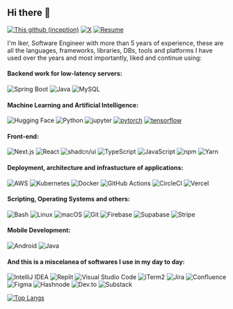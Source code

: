 ## Hi there 👋

<!--
**iker592/iker592** is a ✨ _special_ ✨ repository because its `README.md` (this file) appears on your GitHub profile.

Here are some ideas to get you started:

- 🔭 I’m currently working on ...
- 🌱 I’m currently learning ...
- 👯 I’m looking to collaborate on ...
- 🤔 I’m looking for help with ...
- 💬 Ask me about ...
- 📫 How to reach me: ...
- 😄 Pronouns: ...
- ⚡ Fun fact: ...
https://github.com/anuraghazra/github-readme-stats?tab=readme-ov-file#usage-2
![Iker's GitHub stats](https://github-readme-stats.vercel.app/api?username=iker592&show=reviews,prs_merged,prs_merged_percentage)
-->
[![This github (inception)](https://img.shields.io/badge/GitHub-iker592-181717.svg?style=flat&logo=github)](https://github.com/iker592)
[![X](https://img.shields.io/badge/X-@ikercodes-00aced.svg?style=flat&logo=twitter)](https://x.com/ikercodes)
[![Resume](https://img.shields.io/badge/Website-Iker_Codes-5087B2.svg?style=flat&logo=telegram)](http://ikercodes.com/)

I'm Iker, Software Engineer with more than 5 years of experience, these are all the languages, frameworks, libraries, DBs, tools and platforms I have used over the years and most importantly, liked and continue using:

#### Backend work for low-latency servers:

![Spring Boot](https://img.shields.io/badge/Spring%20Boot-6DB33F?logo=springboot&logoColor=fff)
![Java](https://img.shields.io/badge/Java-%23ED8B00.svg?logo=openjdk&logoColor=white)
![MySQL](https://img.shields.io/badge/MySQL-4479A1?logo=mysql&logoColor=fff)

#### Machine Learning and Artificial Intelligence:

![Hugging Face](https://img.shields.io/badge/Hugging%20Face-FFD21E?logo=huggingface&logoColor=000)
![Python](https://img.shields.io/badge/Python-3776AB?logo=python&logoColor=fff)
![jupyter](https://img.shields.io/badge/Jupyter-Lab-F37626.svg?style=flat&logo=Jupyter) 
[![pytorch](https://img.shields.io/badge/PyTorch-1.6.0-EE4C2C.svg?style=flat&logo=pytorch)](https://pytorch.org)
[![tensorflow](https://img.shields.io/badge/TensorFlow-1.12-FF6F00.svg?style=flat&logo=tensorflow)](https://www.tensorflow.org)

#### Front-end:

![Next.js](https://img.shields.io/badge/Next.js-black?logo=next.js&logoColor=white)
![React](https://img.shields.io/badge/Library-React-informational?style=flat&logo=react&color=61DAFB)
![shadcn/ui](https://img.shields.io/badge/shadcn%2Fui-000?logo=shadcnui&logoColor=fff)
![TypeScript](https://img.shields.io/badge/TypeScript-3178C6?logo=typescript&logoColor=fff)
![JavaScript](https://img.shields.io/badge/JavaScript-F7DF1E?logo=javascript&logoColor=000)
![npm](https://img.shields.io/badge/npm-CB3837?logo=npm&logoColor=fff)
![Yarn](https://img.shields.io/badge/Yarn-2C8EBB?logo=yarn&logoColor=fff)

#### Deployment, architecture and infrastucture of applications:

![AWS](https://img.shields.io/badge/AWS-%23FF9900.svg?logo=amazon-web-services&logoColor=white)
![Kubernetes](https://img.shields.io/badge/Kubernetes-326CE5?logo=kubernetes&logoColor=fff)
![Docker](https://img.shields.io/badge/Docker-2496ED?logo=docker&logoColor=fff)
![GitHub Actions](https://img.shields.io/badge/GitHub_Actions-2088FF?logo=github-actions&logoColor=white)
![CircleCI](https://img.shields.io/badge/CircleCI-343434?logo=circleci&logoColor=fff)
![Vercel](https://img.shields.io/badge/Vercel-%23000000.svg?logo=vercel&logoColor=white)

#### Scripting, Operating Systems and others:

![Bash](https://img.shields.io/badge/Bash-4EAA25?logo=gnubash&logoColor=fff)
![Linux](https://img.shields.io/badge/Linux-FCC624?logo=linux&logoColor=black)
![macOS](https://img.shields.io/badge/macOS-000000?logo=apple&logoColor=F0F0F0)
![Git](https://img.shields.io/badge/Git-F05032?logo=git&logoColor=fff)
![Firebase](https://img.shields.io/badge/Firebase-039BE5?logo=Firebase&logoColor=white)
![Supabase](https://img.shields.io/badge/Supabase-3FCF8E?logo=supabase&logoColor=fff)
![Stripe](https://img.shields.io/badge/Stripe-5851DD?logo=stripe&logoColor=fff)

#### Mobile Development:

![Android](https://img.shields.io/badge/Android-3DDC84?logo=android&logoColor=white)
![Java](https://img.shields.io/badge/Java-%23ED8B00.svg?logo=openjdk&logoColor=white)


#### And this is a miscelanea of softwares I use in my day to day:

![IntelliJ IDEA](https://img.shields.io/badge/IntelliJIDEA-000000.svg?logo=intellij-idea&logoColor=white)
![Replit](https://img.shields.io/badge/Replit-F26207?logo=replit&logoColor=fff)
![Visual Studio Code](https://custom-icon-badges.demolab.com/badge/Visual%20Studio%20Code-0078d7.svg?logo=vsc&logoColor=white)
![iTerm2](https://img.shields.io/badge/iTerm2-000000?logo=iterm2&logoColor=fff)
![Jira](https://img.shields.io/badge/Jira-0052CC?logo=jira&logoColor=fff)
![Confluence](https://img.shields.io/badge/Confluence-172B4D?logo=confluence&logoColor=fff)
![Figma](https://img.shields.io/badge/Figma-F24E1E?logo=figma&logoColor=white)
![Hashnode](https://img.shields.io/badge/Hashnode-2962FF?logo=hashnode&logoColor=white)
![Dev.to](https://img.shields.io/badge/Dev.to-0A0A0A?logo=devdotto&logoColor=white)
![Substack](https://img.shields.io/badge/Substack-FF6719?logo=substack&logoColor=fff)

[![Top Langs](https://github-readme-stats.vercel.app/api/top-langs/?username=iker592&layout=donut)](https://github.com/anuraghazra/github-readme-stats)
